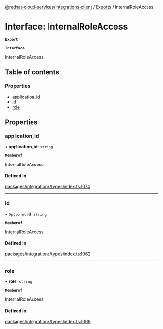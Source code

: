 [@redhat-cloud-services/integrations-client](../README.md) / [Exports](../modules.md) / InternalRoleAccess

# Interface: InternalRoleAccess

**`Export`**

**`Interface`**

InternalRoleAccess

## Table of contents

### Properties

- [application\_id](InternalRoleAccess.md#application_id)
- [id](InternalRoleAccess.md#id)
- [role](InternalRoleAccess.md#role)

## Properties

### application\_id

• **application\_id**: `string`

**`Memberof`**

InternalRoleAccess

#### Defined in

[packages/integrations/types/index.ts:1074](https://github.com/RedHatInsights/javascript-clients/blob/master/packages/integrations/types/index.ts#L1074)

___

### id

• `Optional` **id**: `string`

**`Memberof`**

InternalRoleAccess

#### Defined in

[packages/integrations/types/index.ts:1062](https://github.com/RedHatInsights/javascript-clients/blob/master/packages/integrations/types/index.ts#L1062)

___

### role

• **role**: `string`

**`Memberof`**

InternalRoleAccess

#### Defined in

[packages/integrations/types/index.ts:1068](https://github.com/RedHatInsights/javascript-clients/blob/master/packages/integrations/types/index.ts#L1068)
